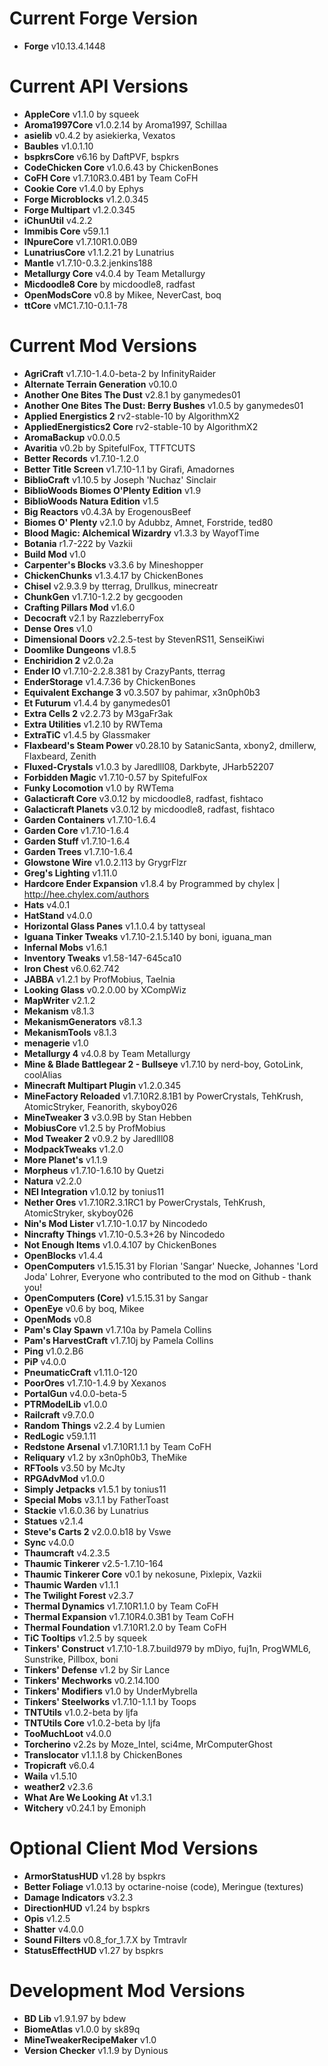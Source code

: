 Current Forge Version
=
- **Forge** v10.13.4.1448

Current API Versions
=
- **AppleCore** v1.1.0 by squeek
- **Aroma1997Core** v1.0.2.14 by Aroma1997, Schillaa
- **asielib** v0.4.2 by asiekierka, Vexatos
- **Baubles** v1.0.1.10
- **bspkrsCore** v6.16 by DaftPVF, bspkrs
- **CodeChicken Core** v1.0.6.43 by ChickenBones
- **CoFH Core** v1.7.10R3.0.4B1 by Team CoFH
- **Cookie Core** v1.4.0 by Ephys
- **Forge Microblocks** v1.2.0.345
- **Forge Multipart** v1.2.0.345
- **iChunUtil** v4.2.2
- **Immibis Core** v59.1.1
- **INpureCore** v1.7.10R1.0.0B9
- **LunatriusCore** v1.1.2.21 by Lunatrius
- **Mantle** v1.7.10-0.3.2.jenkins188
- **Metallurgy Core** v4.0.4 by Team Metallurgy
- **Micdoodle8 Core**  by micdoodle8, radfast
- **OpenModsCore** v0.8 by Mikee, NeverCast, boq
- **ttCore** vMC1.7.10-0.1.1-78

Current Mod Versions
=
- **AgriCraft** v1.7.10-1.4.0-beta-2 by InfinityRaider
- **Alternate Terrain Generation** v0.10.0
- **Another One Bites The Dust** v2.8.1 by ganymedes01
- **Another One Bites The Dust: Berry Bushes** v1.0.5 by ganymedes01
- **Applied Energistics 2** rv2-stable-10 by AlgorithmX2
- **AppliedEnergistics2 Core** rv2-stable-10 by AlgorithmX2
- **AromaBackup** v0.0.0.5
- **Avaritia** v0.2b by SpitefulFox, TTFTCUTS
- **Better Records** v1.7.10-1.2.0
- **Better Title Screen** v1.7.10-1.1 by Girafi, Amadornes
- **BiblioCraft** v1.10.5 by Joseph 'Nuchaz' Sinclair
- **BiblioWoods Biomes O'Plenty Edition** v1.9
- **BiblioWoods Natura Edition** v1.5
- **Big Reactors** v0.4.3A by ErogenousBeef
- **Biomes O' Plenty** v2.1.0 by Adubbz, Amnet, Forstride, ted80
- **Blood Magic: Alchemical Wizardry** v1.3.3 by WayofTime
- **Botania** r1.7-222 by Vazkii
- **Build Mod** v1.0
- **Carpenter's Blocks** v3.3.6 by Mineshopper
- **ChickenChunks** v1.3.4.17 by ChickenBones
- **Chisel** v2.9.3.9 by tterrag, Drullkus, minecreatr
- **ChunkGen** v1.7.10-1.2.2 by gecgooden
- **Crafting Pillars Mod** v1.6.0
- **Decocraft** v2.1 by RazzleberryFox
- **Dense Ores** v1.0
- **Dimensional Doors** v2.2.5-test by StevenRS11, SenseiKiwi
- **Doomlike Dungeons** v1.8.5
- **Enchiridion 2** v2.0.2a
- **Ender IO** v1.7.10-2.2.8.381 by CrazyPants, tterrag
- **EnderStorage** v1.4.7.36 by ChickenBones
- **Equivalent Exchange 3** v0.3.507 by pahimar, x3n0ph0b3
- **Et Futurum** v1.4.4 by ganymedes01
- **Extra Cells 2** v2.2.73 by M3gaFr3ak
- **Extra Utilities** v1.2.10 by RWTema
- **ExtraTiC** v1.4.5 by Glassmaker
- **Flaxbeard's Steam Power** v0.28.10 by SatanicSanta, xbony2, dmillerw, Flaxbeard, Zenith
- **Fluxed-Crystals** v1.0.3 by Jaredlll08, Darkbyte, JHarb52207
- **Forbidden Magic** v1.7.10-0.57 by SpitefulFox
- **Funky Locomotion** v1.0 by RWTema
- **Galacticraft Core** v3.0.12 by micdoodle8, radfast, fishtaco
- **Galacticraft Planets** v3.0.12 by micdoodle8, radfast, fishtaco
- **Garden Containers** v1.7.10-1.6.4
- **Garden Core** v1.7.10-1.6.4
- **Garden Stuff** v1.7.10-1.6.4
- **Garden Trees** v1.7.10-1.6.4
- **Glowstone Wire** v1.0.2.113 by GrygrFlzr
- **Greg's Lighting** v1.11.0
- **Hardcore Ender Expansion** v1.8.4 by Programmed by chylex | http://hee.chylex.com/authors
- **Hats** v4.0.1
- **HatStand** v4.0.0
- **Horizontal Glass Panes** v1.1.0.4 by tattyseal
- **Iguana Tinker Tweaks** v1.7.10-2.1.5.140 by boni, iguana_man
- **Infernal Mobs** v1.6.1
- **Inventory Tweaks** v1.58-147-645ca10
- **Iron Chest** v6.0.62.742
- **JABBA** v1.2.1 by ProfMobius, Taelnia
- **Looking Glass** v0.2.0.00 by XCompWiz
- **MapWriter** v2.1.2
- **Mekanism** v8.1.3
- **MekanismGenerators** v8.1.3
- **MekanismTools** v8.1.3
- **menagerie** v1.0
- **Metallurgy 4** v4.0.8 by Team Metallurgy
- **Mine & Blade Battlegear 2 - Bullseye** v1.7.10 by nerd-boy, GotoLink, coolAlias
- **Minecraft Multipart Plugin** v1.2.0.345
- **MineFactory Reloaded** v1.7.10R2.8.1B1 by PowerCrystals, TehKrush, AtomicStryker, Feanorith, skyboy026
- **MineTweaker 3** v3.0.9B by Stan Hebben
- **MobiusCore** v1.2.5 by ProfMobius
- **Mod Tweaker 2** v0.9.2 by Jaredlll08
- **ModpackTweaks** v1.2.0
- **More Planet's** v1.1.9
- **Morpheus** v1.7.10-1.6.10 by Quetzi
- **Natura** v2.2.0
- **NEI Integration** v1.0.12 by tonius11
- **Nether Ores** v1.7.10R2.3.1RC1 by PowerCrystals, TehKrush, AtomicStryker, skyboy026
- **Nin's Mod Lister** v1.7.10-1.0.17 by Nincodedo
- **Nincrafty Things** v1.7.10-0.5.3+26 by Nincodedo
- **Not Enough Items** v1.0.4.107 by ChickenBones
- **OpenBlocks** v1.4.4
- **OpenComputers** v1.5.15.31 by Florian 'Sangar' Nuecke, Johannes 'Lord Joda' Lohrer, Everyone who contributed to the mod on Github - thank you!
- **OpenComputers (Core)** v1.5.15.31 by Sangar
- **OpenEye** v0.6 by boq, Mikee
- **OpenMods** v0.8
- **Pam's Clay Spawn** v1.7.10a by Pamela Collins
- **Pam's HarvestCraft** v1.7.10j by Pamela Collins
- **Ping** v1.0.2.B6
- **PiP** v4.0.0
- **PneumaticCraft** v1.11.0-120
- **PoorOres** v1.7.10-1.4.9 by Xexanos
- **PortalGun** v4.0.0-beta-5
- **PTRModelLib** v1.0.0
- **Railcraft** v9.7.0.0
- **Random Things** v2.2.4 by Lumien
- **RedLogic** v59.1.11
- **Redstone Arsenal** v1.7.10R1.1.1 by Team CoFH
- **Reliquary** v1.2 by x3n0ph0b3, TheMike
- **RFTools** v3.50 by McJty
- **RPGAdvMod** v1.0.0
- **Simply Jetpacks** v1.5.1 by tonius11
- **Special Mobs** v3.1.1 by FatherToast
- **Stackie** v1.6.0.36 by Lunatrius
- **Statues** v2.1.4
- **Steve's Carts 2** v2.0.0.b18 by Vswe
- **Sync** v4.0.0
- **Thaumcraft** v4.2.3.5
- **Thaumic Tinkerer** v2.5-1.7.10-164
- **Thaumic Tinkerer Core** v0.1 by nekosune, Pixlepix, Vazkii
- **Thaumic Warden** v1.1.1
- **The Twilight Forest** v2.3.7
- **Thermal Dynamics** v1.7.10R1.1.0 by Team CoFH
- **Thermal Expansion** v1.7.10R4.0.3B1 by Team CoFH
- **Thermal Foundation** v1.7.10R1.2.0 by Team CoFH
- **TiC Tooltips** v1.2.5 by squeek
- **Tinkers' Construct** v1.7.10-1.8.7.build979 by mDiyo, fuj1n, ProgWML6, Sunstrike, Pillbox, boni
- **Tinkers' Defense** v1.2 by Sir Lance
- **Tinkers' Mechworks** v0.2.14.100
- **Tinkers' Modifiers** v1.0 by UnderMybrella
- **Tinkers' Steelworks** v1.7.10-1.1.1 by Toops
- **TNTUtils** v1.0.2-beta by ljfa
- **TNTUtils Core** v1.0.2-beta by ljfa
- **TooMuchLoot** v4.0.0
- **Torcherino** v2.2s by Moze_Intel, sci4me, MrComputerGhost
- **Translocator** v1.1.1.8 by ChickenBones
- **Tropicraft** v6.0.4
- **Waila** v1.5.10
- **weather2** v2.3.6
- **What Are We Looking At** v1.3.1
- **Witchery** v0.24.1 by Emoniph

Optional Client Mod Versions
=
- **ArmorStatusHUD** v1.28 by bspkrs
- **Better Foliage** v1.0.13 by octarine-noise (code), Meringue (textures)
- **Damage Indicators** v3.2.3
- **DirectionHUD** v1.24 by bspkrs
- **Opis** v1.2.5
- **Shatter** v4.0.0
- **Sound Filters** v0.8_for_1.7.X by Tmtravlr
- **StatusEffectHUD** v1.27 by bspkrs

Development Mod Versions
=
- **BD Lib** v1.9.1.97 by bdew
- **BiomeAtlas** v1.0.0 by sk89q
- **MineTweakerRecipeMaker** v1.0
- **Version Checker** v1.1.9 by Dynious
